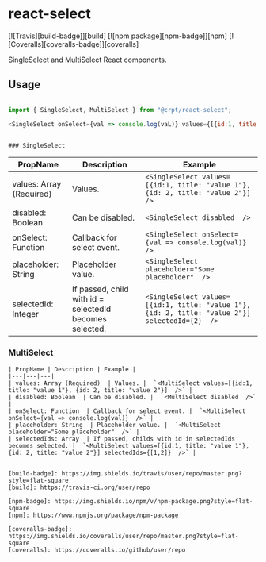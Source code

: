 # react-select

[![Travis][build-badge]][build]
[![npm package][npm-badge]][npm]
[![Coveralls][coveralls-badge]][coveralls]

SingleSelect and MultiSelect React components.

## Usage

```javascript

import { SingleSelect, MultiSelect } from "@crpt/react-select";

<SingleSelect onSelect={val => console.log(vaL)} values={[{id:1, title: "Left"}, {id:2, title: "Right"]} />


### SingleSelect

```
| PropName | Description | Example |
|---|---|---|
| values: Array (Required)  | Values. |  `<SingleSelect values=[{id:1, title: "value 1"}, {id: 2, title: "value 2"}]  />` |
| disabled: Boolean  | Can be disabled. |  `<SingleSelect disabled  />` |
| onSelect: Function  | Callback for select event. |  `<SingleSelect onSelect={val => console.log(val)}  />` |
| placeholder: String  | Placeholder value. |  `<SingleSelect placeholder="Some placeholder"  />` |
| selectedId: Integer  | If passed, child with id = selectedId becomes selected. |  `<SingleSelect values=[{id:1, title: "value 1"}, {id: 2, title: "value 2"}] selectedId={2}  />` |


### MultiSelect

```
| PropName | Description | Example |
|---|---|---|
| values: Array (Required)  | Values. |  `<MultiSelect values=[{id:1, title: "value 1"}, {id: 2, title: "value 2"}]  />` |
| disabled: Boolean  | Can be disabled. |  `<MultiSelect disabled  />` |
| onSelect: Function  | Callback for select event. |  `<MultiSelect onSelect={val => console.log(val)}  />` |
| placeholder: String  | Placeholder value. |  `<MultiSelect placeholder="Some placeholder"  />` |
| selectedIds: Array  | If passed, childs with id in selectedIds becomes selected. |  `<MultiSelect values=[{id:1, title: "value 1"}, {id: 2, title: "value 2"}] selectedIds={[1,2]}  />` |


[build-badge]: https://img.shields.io/travis/user/repo/master.png?style=flat-square
[build]: https://travis-ci.org/user/repo

[npm-badge]: https://img.shields.io/npm/v/npm-package.png?style=flat-square
[npm]: https://www.npmjs.org/package/npm-package

[coveralls-badge]: https://img.shields.io/coveralls/user/repo/master.png?style=flat-square
[coveralls]: https://coveralls.io/github/user/repo
